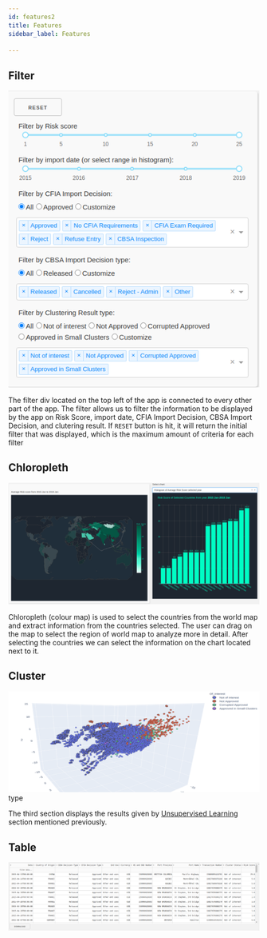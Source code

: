 ```yaml
---
id: features2
title: Features
sidebar_label: Features

---
```


## Filter
![Filter](/img/filter.png)

The filter div located on the top left of the app is connected to every other part of the app. The filter allows us to filter the information to be displayed by the app on Risk Score, import date, CFIA Import Decision, CBSA Import Decision, and clutering result. If `RESET` button is hit, it will return the initial filter that was displayed, which is the maximum amount of criteria for each filter
## Chloropleth

![Chloropleth](/img/chloropleth.png)

Chloropleth (colour map) is used to select the countries from the world map and extract information from the countries selected. The user can drag on the map to select the region of world map to analyze more in detail. After selecting the countries we can select the information on the chart located next to it.


## Cluster
![Cluster](/img/clustering.png)type

The third section displays the results given by [Unsupervised Learning](docs/import/doc3.mdport/doc3.md) section mentioned previously. 

## Table

![Table](/img/table.png)



